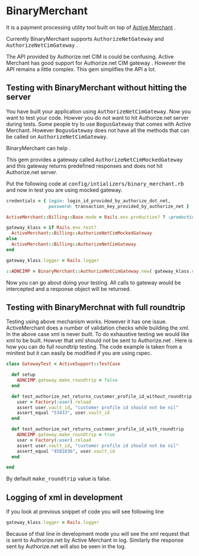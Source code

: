 # BinaryMerchant

It is a payment processing utility tool built on top of [Active Merchant](https://github.com/shopify/active_merchant) .

Currently BinaryMerchant supports <tt>AuthorizeNetGateway</tt> and <tt>AuthorizeNetCimGateway</tt> .

The API provided by Authorize.net CIM is could be confusing. Active Merchant has good support for Authorize.net CIM gateway . However the API remains a little complex. This gem simplifies the API a lot.

## Testing with BinaryMerchant without hitting the server

You have built your application using <tt>AuthorizeNetCimGateway</tt>. Now you want to test your code. Howver you do not want to hit Authorize.net server during tests. Some people try to use <tt>BogusGateway</tt> that comes with Active Merchant. However <tt>BogusGateway</tt> does not have all the methods that can be called on <tt>AuthorizeNetCimGateway</tt>.

BinaryMerchant can help .

This gem provides a gateway called <tt>AuthorizeNetCimMockedGateway</tt> and this gateway returns predefined responses and does not hit Authorize.net server.

Put the following code at <tt>config/intializers/binary_merchant.rb</tt> and now in test you are using mocked gateway.

```ruby
credentials = { login: login_id_provided_by_authorize_dot_net,
                password: transaction_key_provided_by_authorize_net }

ActiveMerchant::Billing::Base.mode = Rails.env.production? ? :production : :test

gateway_klass = if Rails.env.test?
  ActiveMerchant::Billing::AuthorizeNetCimMockedGateway
else
  ActiveMerchant::Billing::AuthorizeNetCimGateway
end

gateway_klass.logger = Rails.logger

::ADNCIMP = BinaryMerchant::AuthorizeNetCimGateway.new( gateway_klass.new(credentials) )
```

Now you can go about doing your testing. All calls to gateway would be intercepted and a response object will be returned.

## Testing with BinaryMerchnat with full roundtrip

Testing using above mechanism works. However it has one issue. ActiveMerchant does a number of validation checks while building the xml. In the above case xml is never built. To do exhaustive testing we would like xml to be built. Howver that xml should not be sent to Authorize.net .  Here is how you can do full roundtrip testing. The code example is taken from a minitest but it can easily be modified if you are using rspec.

```ruby
class GatewayTest < ActiveSupport::TestCase

  def setup
    ADNCIMP.gateway.make_roundtrip = false
  end

  def test_authorize_net_returns_customer_profile_id_without_roundtrip
    user = Factory(:user).reload
    assert user.vault_id, "customer profile id should not be nil"
    assert_equal "53433", user.vault_id
  end

  def test_authorize_net_returns_customer_profile_id_with_roundtrip
    ADNCIMP.gateway.make_roundtrip = true
    user = Factory(:user).reload
    assert user.vault_id, "customer profile id should not be nil"
    assert_equal "4581836", user.vault_id
  end

end
```

By default <tt>make_roundtrip</tt> value is false.

## Logging of xml in development

If you look at previous snippet of code you will see following line

```ruby
gateway_klass.logger = Rails.logger
```
Because of that line in development mode you will see the xml request that is sent to Authorize.net by Active Merchant in log. Similarly the response sent by Authorize.net will also be seen in the log.
